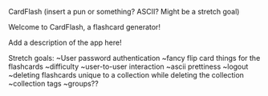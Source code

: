 CardFlash (insert a pun or something? ASCII? Might be a stretch goal)

Welcome to CardFlash, a flashcard generator!

Add a description of the app here!

Stretch goals:
~User password authentication
~fancy flip card things for the flashcards
~difficulty
~user-to-user interaction
~ascii prettiness
~logout
~deleting flashcards unique to a collection while deleting the collection
~collection tags
~groups??
